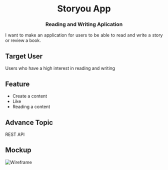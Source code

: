 <h1 align="center">Storyou App </h1>
<h3 align="center"> Reading and Writing Aplication </h3>
<p align="justify"> 
I want to make an application for users to be able to read and write a story or review a book.</p>

## Target User
Users who have a high interest in reading and writing

## Feature
- Create a content
- Like
- Reading a content

## Advance Topic
REST API

## Mockup
![Wireframe](https://user-images.githubusercontent.com/55974755/144706206-d4d114ca-b984-4148-814b-ca1e61ed93cc.png)
